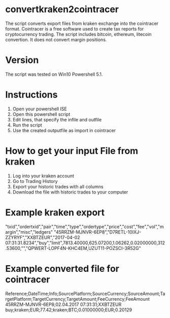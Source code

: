 # convertkraken2cointracer
The script converts export files from kraken exchange into the cointracer format. Cointracer is a free software used to create tax reports for cryptocurrency trading. The script includes bitcoin, ethereum, litecoin convertion. It does not convert margin positions.

# Version
The script was tested on Win10 Powershell 5.1.

# Instructions
1. Open your powershell ISE
2. Open this powershell script
3. Edit lines, that specify the infile and outfile
4. Run the script
5. Use the created outputfile as import in cointracer

# How to get your input File from kraken
1. Log into your kraken account
2. Go to Trading History
3. Export  your historic trades with all columns
4. Download the file with historic trades to your computer

# Example kraken export 
"txid","ordertxid","pair","time","type","ordertype","price","cost","fee","vol","margin","misc","ledgers"
"45RRZM-MJNVR-6EP8","D7RETL-10IXJ-ZZYRYF","XXBTZEUR","2017-04-02 07:31:31.8234","buy","limit",7813.40000,625.07200,1.06262,0.02000000,312.53600,"","QPWERT-LOPF4N-KHC4EM,UZUT11-POZSCI-3R52G"

# Example converted file for cointracer
Reference;DateTime;Info;SourcePlatform;SourceCurrency;SourceAmount;TargetPlatform;TargetCurrency;TargetAmount;FeeCurrency;FeeAmount
45RRZM-MJNVR-6EP8;02.04.2017 07:31:31;XXBTZEUR buy;kraken;EUR;77.42;kraken;BTC;0.01000000;EUR;0.20129

